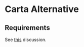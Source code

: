 # Carta Alternative

## Requirements

See [this](https://github.com/coollabsio/carta-alternative/discussions/1) discussion.
